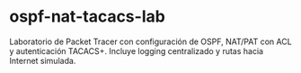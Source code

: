 # ospf-nat-tacacs-lab
Laboratorio de Packet Tracer con configuración de OSPF, NAT/PAT con ACL y autenticación TACACS+. Incluye logging centralizado y rutas hacia Internet simulada.
